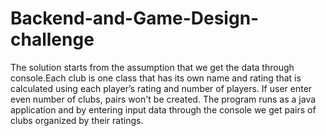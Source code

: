 # Backend-and-Game-Design-challenge
The solution starts from the assumption that we get the data through console.Each club is one class that has its own name and rating that is calculated using each player’s rating and number of players. If user enter even number of clubs, pairs won't be created. The program runs as a java application and by entering input data through the console we get  pairs of clubs organized by their ratings.

